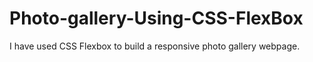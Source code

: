# Photo-gallery-Using-CSS-FlexBox
I have used CSS Flexbox to build a responsive photo gallery webpage.

